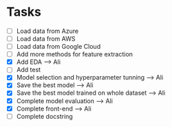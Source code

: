 # Tasks
- [ ] Load data from Azure
- [ ] Load data from AWS
- [ ] Load data from Google Cloud
- [ ] Add more methods for feature extraction
- [x] Add EDA --> Ali
- [ ] Add test
- [x] Model selection and hyperparameter tunning --> Ali
- [x] Save the best model --> Ali
- [x] Save the best model trained on whole dataset --> Ali
- [x] Complete model evaluation --> Ali
- [x] Complete front-end --> Ali
- [ ] Complete docstring
